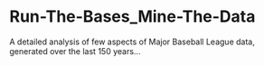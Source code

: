 # Run-The-Bases_Mine-The-Data
A detailed analysis of few aspects of Major Baseball League data, generated over the last 150 years...
